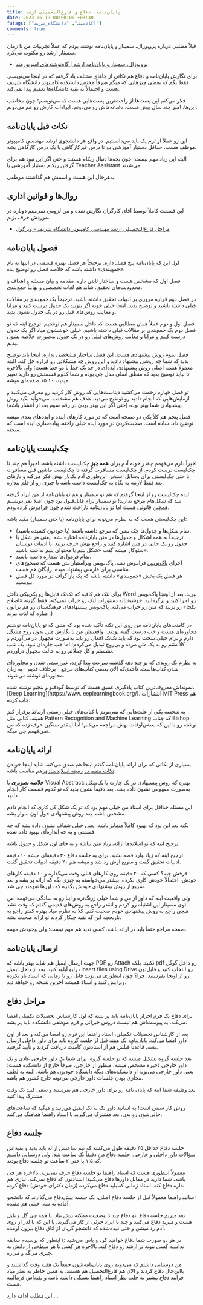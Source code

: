 ```yaml
---
title: پایان‌نامه، دفاع و فارغ‌التحصیلی ارشد
date: 2023-06-19 00:00:00 +03:30
fatags: ["آکادمیک", "دانشگاه_شریف"]
comments: true
---
```


قبلاً مطلبی درباره پروپوزال، سمینار و پایان‌نامه نوشته بودم که عملاً تجربیات من تا زمان سمینار ارشد رو مکتوب می‌کرد.

- [پروپوزال،‌ سمینار و پایان‌نامه ارشد | گاه‌نوشته‌های امیرپورمند](https://aprd.ir/proposal-seminar-thesis/)

برای نگارش پایان‌نامه و دفاع هم نکاتی از جاهای مختلف یاد گرفتم که در اینجا می‌نویسم. فقط بگم که بعضی چیزهایی که میگم صرفاً مختص دانشکده کامپیوتر دانشگاه شریف هست و احتمالاً به بقیه دانشگاه‌ها تعمیم پیدا نمی‌کند.

فکر می‌کنم این پست‌ها از راحت‌ترین پست‌هایی هست که می‌نویسم؛ چون مخاطب این‌ها، امیر چند سال پیش هست. دغدغه‌هاش رو می‌دونم. ایرادات کارش رو هم می‌دونم.

## نکات قبل پایان‌نامه

این رو عملاً از ترم یک باید می‌دانستیم. در واقع هر دانشجوی ارشد مهندسی کامپیوتر موظف هست، حداقل دستیار آموزشی دو تا درس غیرکارگاهی یا یک درس کارگاهی بشه.

البته این زیاد مهم نیست؛ چون بچه‌ها دنبال ریکام هستند و حتی اگر این نبود هم برای گرفتن ریکام دستیار آموزشی یا Teacher Assistant می‌شدند.

به‌هرحال این هست و اسمش هم گذاشتند موظفی.

## روال‌ها و قوانین اداری
این قسمت کاملاً توسط آقای کارگران نگارش شده و من لزومی نمی‌بینم دوباره در موردش حرف بزنم.

- [مراحل فارغ‌التحصیلی ارشد مهندسی کامپیوتر دانشگاه شریف - ویرگول](https://virgool.io/@kargaranamir/mscgradce1041-t96mittn6btl)

## فصول پایان‌نامه
اول این که پایان‌نامه پنج فصل داره. ترجیحاً هر فصل بهتره قسمتی در انتها به نام «جمع‌بندی» داشته باشه که خلاصه فصل رو توضیح بده.

فصل اول که مشخص هست و ساختار ثابتی داره. مقدمه و بیان مسئله و اهداف و محدودیت‌های تحقیق. شاید هم لغات تخصصی و نهایتاً جمع‌بندی.

در فصل دوم قراره مروری بر ادبیات تحقیق داشته باشید. ترجیحاً یک جمع‌بندی بر مقالات قبلی داشته باشید و توضیح بدید. اینجا خیلی خوبه اگر بتونید یک جدول درست کنید و مزایا و معایب روش‌های قبل رو در یک جدول نشون بدید.

فصل اول و دوم عملاً همان مطالبی هست که داخل سمینار هم نوشتیم. ترجیح اینه که تو فصل دوم یک جمع‌بندی بر مقالات قبلی داشته باشیم. خیلی خوششون میاد اگر یک جدول درست کنیم و مزایا و معایب روش‌های قبلی رو در یک جدول به‌صورت خلاصه نشون بدیم.

فصل سوم روش پیشنهادی هست. این فصل ساختار مشخصی نداره. اینجا باید توضیح بدید که شما چه روشی پیشنهاد دادید و این روش چه مشکلاتی رو قراره حل کنه. البته معمولاً هسته اصلی روش پیشنهادی ایده‌ای در حد یک خط یا دو خط هست؛ ولی بالاخره تا بیاید توضیح بدید که منطق اصلی مدل چی بوده و شما کدوم قسمتش رو دارید تغییر میدید، ۱۰ ۱۵ صفحه‌ای میشه.

تو فصل چهارم زحمت می‌کشید دیتاست‌هایی که روش کار کردید رو معرفی می‌کنید و آزمایش‌هایی که انجام دادید رو توضیح می‌دید. هدف هم مشخصه. می‌خواید بگید روش پیشنهادی شما بهتر بوده (حتی اگر این بهتر بودن در رقم سوم بعد از اعشار باشه).

فصل پنجم هم کلاً یکی دو صفحه است که در مورد کارهای آینده و ایده‌های بعدی میشه توضیح داد. ساده‌ است. صحبت‌کردن در مورد ایده خیلی راحته. پیاده‌سازی ایده‌ است که سخته.

## چک‌لیست پایان‌نامه
اخیراً دارم می‌فهمم چقدر خوبه آدم برای **همه چیز** چک‌لیست داشته باشه. اخیراً هم چند تا چک‌لیست درست کردم. از چک‌لیست مسافرت گرفته تا چک‌‌لیست ماشین قبل مسافرت یا حتی چک‌لیستی برای وسایل استخر. این‌طوری آدم یک‌بار بهش فکر می‌کنه و بارهای بعد فقط لازمه یه نگاه به چک‌لیست داشته باشه تا چیزی رو از قلم نندازه.

ایده چک‌لیست رو از اینجا گرفتم که هم تو سمینار و هم تو پایان‌نامه از من ایراد گرفته شد که شکل‌هام مرجع ندارند! تو سمینار برام قابل‌قبول بود چون اصلا نمی‌دونستم همچین قانونی هست اما تو پایان‌نامه ناراحت شدم چون فراموش کرده‌بودم.

این چک‌لیستی هست که به نظرم می‌تونه برای پایان‌نامه (یا حتی سمینار) مفید باشه:

- تمام شکل‌ها و جدول‌ها چک بشن که مرجع داشته باشند (یا خودتون کشیده باشید).
- ترجیحاً به همه اشکال و جدول‌ها در متن پایان‌نامه اشاره بشه. یعنی هر شکل یا جدول رو یک جایی در متن اشاره کنید و راجع بهش حرف بزنید. با ادبیات دوستان سئوکار میشه گفت «شکل یتیم یا محتوای یتیم نداشته باشید». 
- تمام فرمول‌ها شماره داشته باشند.
- اجرای [پاک‌نویس](https://paknevis.ir/) فراموش نشه. پاک‌نویس ویراستیار متن هست که تصحیح‌های مناسبی برای فارسی پیشنهاد میده. رایگان هم هست.
- هر فصل یک بخش «جمع‌بندی» داشته باشه که یک پاراگراف در مورد کل فصل بنویسید.

برای لتک هم کافیه که تک‌تک فایل‌ها رو یکی‌یکی داخل Word ببرید. بعد از اونجا پاک‌نویس رو اجرا کنید و برگردانید. خوشبختانه دستورات لتک رو خراب نمی‌کنه. فقط گزینه «اصلاح یکجا» رو نزنید که متن رو خراب می‌کنه. پاک‌نویس پیشنهادهای فرهنگستان رو هم براتون میاره که لذت ببرید :)

در کامنت‌های پایان‌نامه من روی این نکته تأکید شده بود که متنی که تو پایان‌نامه نوشتم محاوره‌ای هست و خب درست گفته بودند.  واقعیتش من با نگارش متن بدون روح مشکل دارم و برام خیلی سخت بود که باید تک‌تک افعال رو باید به‌صورت مجهول در می‌آوردم و کلاً متنم رو به یک متن مرده و بی‌روح تبدیل می‌کردم؛ اما خب چاره‌ای نبود. یک شب نشستم و کل جملاتم رو به حالت مجهول درآوردم.

به نظرم یک روندی که تو چند دهه گذشته سرعت پیدا کرده، غیررسمی شدن و محاوره‌ای شدن کتاب‌هاست. تاحدی‌که الان بعضی کتاب‌های مرجع - برخلاف قدیم - به زبان محاوره‌ای نوشته می‌شوند.

نمونه‌اش معروف‌ترین کتاب یادگیری عمیق هست که توسط گودفلو و بنجیو نوشته شده. [Deep Learning](https://www. eeplearningbook.org/). انتشارات MIT Press هم چاپ کرده.

به شخصه یکی از علت‌هایی که نمی‌تونم با کتاب‌های خیلی رسمی ارتباط برقرار کنم همینه. کتابی مثل Pattern Recognition and Machine Learning که جناب Bishop نوشته رو با این که بعضی‌اوقات بهش مراجعه می‌کنم؛ اما اینقدر سنگین حرف زده که من نمی‌فهمم چی میگه.

## ارائه پایان‌نامه
بسیاری از نکاتی که برای ارائه پایان‌نامه گفتم اینجا هم صدق می‌کنه. شاید اینجا خوندن [نکات متمم در زمینه اسلایدسازی ](https://motamem.org/%D9%85%D9%87%D8%A7%D8%B1%D8%AA-%D8%A7%D8%B3%D9%84%D8%A7%DB%8C%D8%AF%D8%B3%D8%A7%D8%B2%DB%8C-%D9%88-%D9%BE%D8%A7%D9%88%D8%B1%D9%BE%D9%88%DB%8C%D9%86%D8%AA-%DB%B1/)هم مناسب باشه.

**خلاصه تصویری** یا Visual Abstract: بهتره که روش پیشنهادی در یک چارت یا یک‌شکل به‌صورت مفهومی نشون داده بشه. بعد دقیقاً نشون بدید که تو کدوم قسمت کار انجام دادید.

این مسئله حداقل برای استاد من خیلی مهم بود که تو یک شکل کل کاری که انجام دادم مشخص باشه. بعد روش پیشنهادی حول اون سوار بشه.

نکته بعد این بود که بهبود کاملاً متمایز باشه. یعنی خیلی شفاف نشون داده بشه که چه قسمتی و به چه اندازه‌ای بهبود داده شده.

ترجیح اینه که تو اسلاید‌ها ارائه، زیاد متن نباشه و به جای اون شکل و جدول باشه.

ترجیح اینه که زیاد وارد قصه نشید. برای یه جلسه دفاع ۳۰ دقیقه‌ای میشه ۱۰ دقیقه ادبیات تحقیق گفت و سریع ازش رد شد و میشه هم ۲۰ دقیقه ادبیات تحقیق گفت.

فرقش چیه؟ کسی که ۲۰ دقیقه روی کارهای قبلی وقت می‌گذاره و ۱۰ دقیقه کارهای خودش، احتمالاً خودش کاری نکرده. بیشتر می‌خواسته یه چیزی بگه که ارائه پر بشه و بعد سریع از روش پیشنهادی خودش بگذره که داورها نفهمند چی شد.

ولی واقعیت اینه که داور از من و شما خیلی زرنگ‌تره و اینا رو به سادگی می‌فهمه. من توی سمینار این اشتباه رو کردم و انقدر راجع به روش‌های قدیمی گفتم که وقت نشد هیچی راجع به روش پیشنهادی خودم صحبت کنم. کلا به نظرم میاد بهتره کمتر راجع به تاریخچه این که بقیه چیکار کردند تو ارائه صحبت بشه.

صفحه مراجع حتماً باید در ارائه باشه. کسی ندید هم مهم نیست؛ ولی وجودش مهمه.

## ارسال پایان‌نامه
جهت ارسال ایمیل هم شاید بهتر باشه که PDF رو Attach نکنید. بلکه pdf رو داخل گوگل درایو آپلود کنید. بعد از داخل ایمیل Insert files using Drive رو انتخاب کنید و فایل‌تون رو از اونجا بفرستید. چرا؟ چون اینطوری می‌تونید فایل رو تا زمانی که استاد باز نکرده ویرایش کنید و استاد همیشه آخرین نسخه رو خواهد دید.

## مراحل دفاع
برای دفاع یک فرم احراز پایان‌نامه باید پر بشه که اول کارشناس تحصیلات تکمیلی امضا می‌کنه. به پیوست‌اش هم لیست دروس جبرانی و فرم موظفی دانشکده باید پر بشه.

بعد از کارشناس تحصیلات تکمیلی، استاد راهنما این فرم رو امضا می‌کنه و بعد از اون داور امضا می‌کنه. پایان‌نامه یک هفته قبل از جلسه گروه باید برای داور داخلی ارسال بشه. قاعدتاً قبلش هم از استادتون کامنت دریافت کردید و تأیید گرفتید.

بعد جلسه گروه تشکیل میشه که تو جلسه گروه، برای شما یک داور خارجی عادی و یک داور خارجی ذخیره مشخص میشه. منظور از خارجی، صرفاً خارج از دانشکده هست؛ یعنی داور خارجی می‌تونه از دانشکده‌های دیگه دانشگاه خودتون هم باشه. البته به لطف مجازی بودن جلسات داور خارجی می‌تونه خارج کشور هم باشه.

بعد وظیفه شما اینه که پایان نامه رو برای داور خارجی هم بفرستید و سعی کنید یک وقت مشترک پیدا کنید.

روش کار سنتی است! به اساتید داور تک به تک ایمیل می‌زنید و میگید که ساعت‌های خالی‌شون رو بدن. بعد مشترک می‌گیرید با استاد راهنما هماهنگ می‌کنید.

## جلسه دفاع
جلسه دفاع حداقل ۴۵ دقیقه طول می‌کشه که نیم ساعتش ارائه باید بدید و بقیه‌اش سؤالات داور داخلی و خارجی. جلسه دفاع من دقیقاً یک ساعت شد؛ ولی دوستانی داشتم که ۱.۵ یا حتی ۲ ساعت تو جلسه دفاع بودند.

معمولاً اینطوری هست که استاد راهنما تو جلسه دفاع حرف نمی‌زنه. بالاخره هر چی باشه، شما دارید در مقابل داورها دفاع می‌کنید! استادتون که دفاع نمی‌کنه. نیازی هم نداره دفاع کنه. استاد زمانی که باید دفاع می‌کرده (زمان دکترای خودش) دفاع کرده.

اساتید راهنما معمولاً قبل از جلسه دفاع اصلی، یک جلسه پیش‌دفاع می‌گذارند که دانشجو آماده به شه. خیلی هم مفیده.

بعد میریم جلسه دفاع. تو دفاع چند تا وضعیت ممکنه پیش بیاد. یا همه چی گل و بلبل هست و میرید دفاع می‌کنید و چند تا ایراد جزئی از کار می‌گیرند. یا این که با لدر از روی آدم رد میشن و حتی دیده‌شده که دانشجو گریان از اتاق دفاع بیرون اومده.

در هر دو صورت شما دفاع خواهید کرد و پاس می‌شید :) اینطور که پرسیدم سابقه نداشته کسی نتونه تز ارشد رو دفاع کنه. بالاخره هر کسی با هر سطحی از دانش یه چیزی می‌گه و می‌ره.

من دوستانی داشتم که می‌دونم روی پایان‌نامه‌شون جمعاً یک هفته وقت گذاشتند و بااین‌حال دفاع کردند و الان هم فارغ‌التحصیل هم هستند. به همین خاطر به نظر میاد فرآیند دفاع بیشتر به جلب نظر استاد راهنما بستگی داشته باشه و بقیه‌اش فرمالیته‌ هست.

این مطلب ادامه دارد ... 